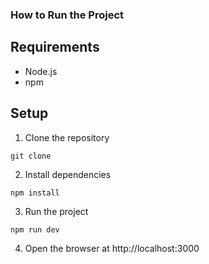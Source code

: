 ### How to Run the Project

## Requirements

- Node.js
- npm

## Setup

1. Clone the repository

```
git clone
```

2. Install dependencies

```
npm install
```

3. Run the project

```
npm run dev
```

4. Open the browser at http://localhost:3000
